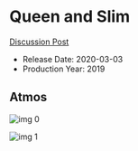 # Queen and Slim

[Discussion Post](https://www.avsforum.com/threads/bass-eq-for-filtered-movies.2995212/post-59279168)

* Release Date: 2020-03-03
* Production Year: 2019

## Atmos

![img 0](https://i.imgur.com/bl9Emwp.jpg)

![img 1](https://i.imgur.com/q9Y3CLU.png)


